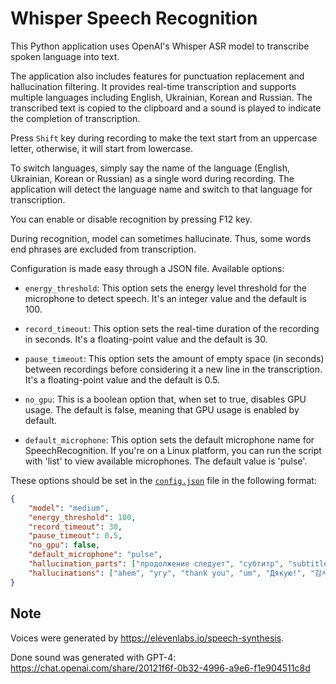 # Whisper Speech Recognition

This Python application uses OpenAI's Whisper ASR model to transcribe spoken language into text.

The application also includes features for punctuation replacement and hallucination filtering.
It provides real-time transcription and supports multiple languages including English, Ukrainian, Korean and Russian. The transcribed text is copied to the clipboard and a sound is played to indicate the completion of transcription.

Press `Shift` key during recording to make the text start from an uppercase letter, otherwise, it will start from lowercase.

To switch languages, simply say the name of the language (English, Ukrainian, Korean or Russian) as a single word during recording. The application will detect the language name and switch to that language for transcription.

You can enable or disable recognition by pressing F12 key.

During recognition, model can sometimes hallucinate. Thus, some words end phrases are excluded from transcription.

Configuration is made easy through a JSON file.
Available options:

- `energy_threshold`: This option sets the energy level threshold for the microphone to detect speech. It's an integer value and the default is 100.

- `record_timeout`: This option sets the real-time duration of the recording in seconds. It's a floating-point value and the default is 30.

- `pause_timeout`: This option sets the amount of empty space (in seconds) between recordings before considering it a new line in the transcription. It's a floating-point value and the default is 0.5.

- `no_gpu`: This is a boolean option that, when set to true, disables GPU usage. The default is false, meaning that GPU usage is enabled by default.

- `default_microphone`: This option sets the default microphone name for SpeechRecognition. If you're on a Linux platform, you can run the script with 'list' to view available microphones. The default value is 'pulse'.

These options should be set in the [`config.json`](./config.json) file in the following format:

```json
{
    "model": "medium",
    "energy_threshold": 100,
    "record_timeout": 30,
    "pause_timeout": 0.5,
    "no_gpu": false,
    "default_microphone": "pulse",
    "hallucination_parts": ["продолжение следует", "субтитр", "subtitles", "ммм", "ч-ч", "*", "hmm", "♪", "yeah"],
    "hallucinations": ["ahem", "угу", "thank you", "um", "Дякую!", "감사합니다", "хм", "흐", "흐흐", "흐흠", "시청해주셔서 감사합니다"]
}
```

## Note
Voices were generated by https://elevenlabs.io/speech-synthesis.

Done sound was generated with GPT-4: https://chat.openai.com/share/20121f6f-0b32-4996-a9e6-f1e904511c8d